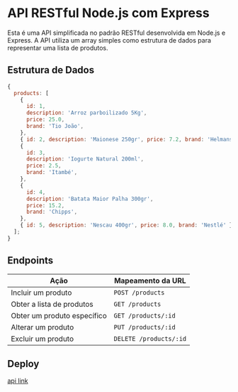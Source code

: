 # API RESTful Node.js com Express

Esta é uma API simplificada no padrão RESTful desenvolvida em Node.js e Express.
A API utiliza um array simples como estrutura de dados para representar uma lista de produtos.

## Estrutura de Dados

```javascript
{
  products: [
    {
      id: 1,
      description: 'Arroz parboilizado 5Kg',
      price: 25.0,
      brand: 'Tio João',
    },
    { id: 2, description: 'Maionese 250gr', price: 7.2, brand: 'Helmans' },
    {
      id: 3,
      description: 'Iogurte Natural 200ml',
      price: 2.5,
      brand: 'Itambé',
    },
    {
      id: 4,
      description: 'Batata Maior Palha 300gr',
      price: 15.2,
      brand: 'Chipps',
    },
    { id: 5, description: 'Nescau 400gr', price: 8.0, brand: 'Nestlé' },
  ];
}
```

## Endpoints

| Ação                        | Mapeamento da URL      |
| --------------------------- | ---------------------- |
| Incluir um produto          | `POST /products`       |
| Obter a lista de produtos   | `GET /products`        |
| Obter um produto específico | `GET /products/:id`    |
| Alterar um produto          | `PUT /products/:id`    |
| Excluir um produto          | `DELETE /products/:id` |

## Deploy

[api link](https://puc-pos-node-ex-01.onrender.com)
